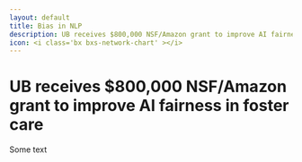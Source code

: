 ```yaml
---
layout: default
title: Bias in NLP
description: UB receives $800,000 NSF/Amazon grant to improve AI fairness in foster care
icon: <i class='bx bxs-network-chart' ></i>
---
```


# UB receives $800,000 NSF/Amazon grant to improve AI fairness in foster care
Some text